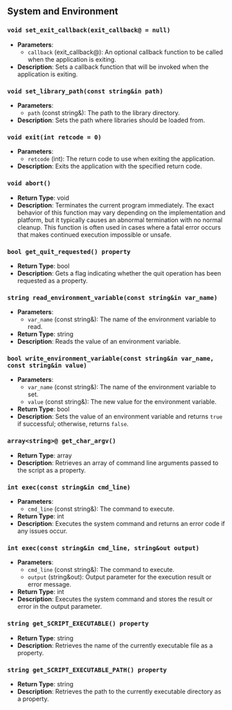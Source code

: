## System and Environment

### `void set_exit_callback(exit_callback@ = null)`
- **Parameters**:
  - `callback` (exit_callback@): An optional callback function to be called when the application is exiting.
- **Description**: Sets a callback function that will be invoked when the application is exiting.

### `void set_library_path(const string&in path)`
- **Parameters**:
  - `path` (const string&): The path to the library directory.
- **Description**: Sets the path where libraries should be loaded from.

### `void exit(int retcode = 0)`
- **Parameters**:
  - `retcode` (int): The return code to use when exiting the application.
- **Description**: Exits the application with the specified return code.

### `void abort()`
- **Return Type**: void
- **Description**: Terminates the current program immediately. The exact behavior of this function may vary depending on the implementation and platform, but it typically causes an abnormal termination with no normal cleanup. This function is often used in cases where a fatal error occurs that makes continued execution impossible or unsafe.

### `bool get_quit_requested() property`
- **Return Type**: bool
- **Description**: Gets a flag indicating whether the quit operation has been requested as a property.

### `string read_environment_variable(const string&in var_name)`
- **Parameters**:
  - `var_name` (const string&): The name of the environment variable to read.
- **Return Type**: string
- **Description**: Reads the value of an environment variable.

### `bool write_environment_variable(const string&in var_name, const string&in value)`
- **Parameters**:
  - `var_name` (const string&): The name of the environment variable to set.
  - `value` (const string&): The new value for the environment variable.
- **Return Type**: bool
- **Description**: Sets the value of an environment variable and returns `true` if successful; otherwise, returns `false`.

### `array<string>@ get_char_argv()`
- **Return Type**: array<string>
- **Description**: Retrieves an array of command line arguments passed to the script as a property.

### `int exec(const string&in cmd_line)`
- **Parameters**:
  - `cmd_line` (const string&): The command to execute.
- **Return Type**: int
- **Description**: Executes the system command and returns an error code if any issues occur.

### `int exec(const string&in cmd_line, string&out output)`
- **Parameters**:
  - `cmd_line` (const string&): The command to execute.
  - `output` (string&out): Output parameter for the execution result or error message.
- **Return Type**: int
- **Description**: Executes the system command and stores the result or error in the output parameter.

### `string get_SCRIPT_EXECUTABLE() property`
- **Return Type**: string
- **Description**: Retrieves the name of the currently executable file as a property.

### `string get_SCRIPT_EXECUTABLE_PATH() property`
- **Return Type**: string
- **Description**: Retrieves the path to the currently executable directory as a property.
